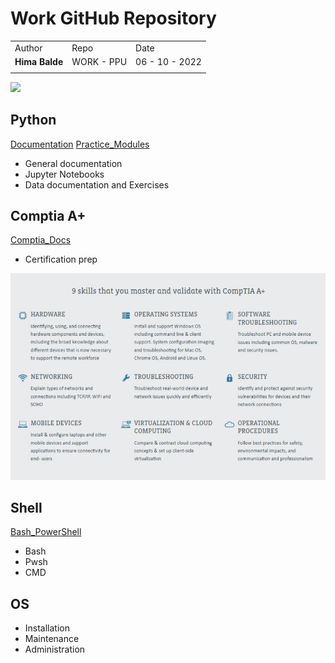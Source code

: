 
# Work GitHub Repository

|  |  |  |
| ------ | --- | ------ |
| Author | Repo | Date |
| **Hima Balde** | WORK - PPU | 06 - 10 - 2022 |
| | | |

<picture>
<source
  srcset="https://github-readme-stats.vercel.app/api?username=bahim22&show_icons=true&theme=dark"
  media="(prefers-color-scheme: dark)"
/>
<source
  srcset="https://github-readme-stats.vercel.app/api?username=bahim22&show_icons=true"
  media="(prefers-color-scheme: light), (prefers-color-scheme: no-preference)"
/>
<img src="https://github-readme-stats.vercel.app/api?username=bahim22&show_icons=true" />
</picture>

<!-- [![Hima Balde GitHub stats](https://github-readme-stats.vercel.app/api?username=bahim22&show_icons=true&theme=transparent)] -->

## Python

[Documentation][Python Docs]
[Practice_Modules][Python Examples]

- General documentation
- Jupyter Notebooks
- Data documentation and Exercises

## Comptia A+

[Comptia_Docs][A+ Main]

- Certification prep

<img src='images/a_plus_obj.jpeg' width=800>

## Shell

[Bash_PowerShell]
<!-- [submodule "Bash_PowerShell"]
    path = bash_rx
    url = <https://github.com/work/bash_rx> -->

- Bash
- Pwsh
- CMD

## OS

- Installation
- Maintenance
- Administration

[Python Docs]: Docs2/PyDoc.md
[A+ Main]: Docs2/AplusMain.md
[Python Examples]: py-prac/cal_qr.ipynb
[Bash_PowerShell]: bash_rx/copydocs.sh
